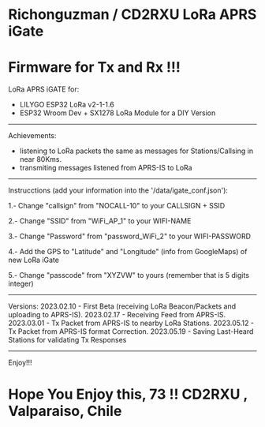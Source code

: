 # Richonguzman / CD2RXU LoRa APRS iGate
# Firmware for Tx and Rx !!!

LoRa APRS iGATE for:
- LILYGO ESP32 LoRa v2-1-1.6
- ESP32 Wroom Dev +  SX1278 LoRa Module for a DIY Version

__________________________________________

Achievements:
- listening to LoRa packets the same as messages for Stations/Callsing in near 80Kms.
- transmiting messages listened from APRS-IS to LoRa

__________________________________________

Instrucctions (add your information into the '/data/igate_conf.json'):

1.- Change "callsign" from "NOCALL-10" to your CALLSIGN + SSID

2.- Change "SSID" from "WiFi_AP_1"  to your WIFI-NAME

3.- Change "Password" from "password_WiFi_2" to your WIFI-PASSWORD

4.- Add the GPS to "Latitude" and "Longitude"  (info from GoogleMaps) of new LoRa iGate

5.- Change "passcode" from "XYZVW" to yours (remember that is 5 digits integer)


__________________________________________
Versions:
2023.02.10 - First Beta (receiving LoRa Beacon/Packets and uploading to APRS-IS).
2023.02.17 - Receiving Feed from APRS-IS.
2023.03.01 - Tx Packet from APRS-IS to nearby LoRa Stations.
2023.05.12 - Tx Packet from APRS-IS format Correction.
2023.05.19 - Saving Last-Heard Stations for validating Tx Responses
__________________________________________


Enjoy!!!

# Hope You Enjoy this, 73 !!  CD2RXU , Valparaiso, Chile

